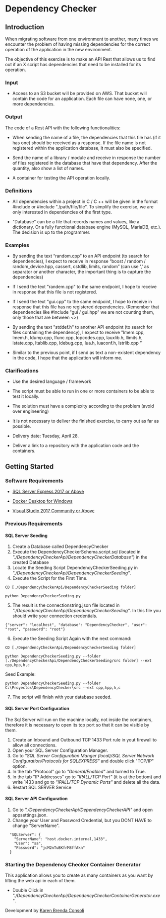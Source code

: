 # Dependency Checker #

## Introduction ##

When migrating software from one environment to another, many times we encounter the problem of having missing dependencies for the correct operation of the application in the new environment.

The objective of this exercise is to make an API Rest that allows us to find out if an X script has dependencies that need to be installed for its operation.

### Input ###

* Access to an S3 bucket will be provided on AWS. That bucket will contain the code for an application. Each file can have none, one, or more dependencies.

### Output ###

The code of a Rest API with the following functionalities:

* When sending the name of a file, the dependencies that this file has (if it has one) should be received as a response. If the file name is not registered within the application database, it must also be specified.

* Send the name of a library / module and receive in response the number of files registered in the database that have that dependency. After the quantity, also show a list of names.

* A container for testing the API operation locally.

### Definitions ###

* All dependencies within a project in C / C ++ will be given in the format #include <name> or #include "./path/file/file". To simplify the exercise, we are only interested in dependencies of the first type.

* "Database" can be a file that records names and values, like a dictionary. Or a fully functional database engine (MySQL, MariaDB, etc.). The decision is up to the programmer.

### Examples ###

* By sending the text “random.cpp” to an API endpoint (to search for dependencies), I expect to receive in response “boost / random / random_device.hpp, cassert, cstdlib, limits, random” (can use ',' as separator or another character, the important thing is to capture the dependencies)

* If I send the text "randem.cpp" to the same endpoint, I hope to receive in response that this file is not registered.

* If I send the text "gui.cpp" to the same endpoint, I hope to receive in response that this file has no registered dependencies. (Remember that dependencies like #include "gui / gui.hpp" we are not counting them, only those that are between <>)

* By sending the text "stddef.h" to another API endpoint (to search for files containing the dependency), I expect to receive "lmem.cpp, lmem.h, ldump.cpp, lfunc.cpp, lopcodes.cpp, lauxlib.h, llimits.h, lstate.cpp, ltablib.cpp, ldebug.cpp, lua.h, luaconf.h, lstrlib.cpp ”

* Similar to the previous point, if I send as text a non-existent dependency in the code, I hope that the application will inform me.

### Clarifications ###

* Use the desired language / framework

* The script must be able to run in one or more containers to be able to test it locally.

* The solution must have a complexity according to the problem (avoid over engineering)

* It is not necessary to deliver the finished exercise, to carry out as far as possible.

* Delivery date: Tuesday, April 28.

* Deliver a link to a repository with the application code and the containers.

## Getting Started ##

### Software Requirements ###

* [SQL Server Express 2017 or Above](https://www.microsoft.com/es-es/download/details.aspx?id=55994)

* [Docker Desktop for Windows](https://hub.docker.com/editions/community/docker-ce-desktop-windows)

* [Visual Studio 2017 Community or Above](https://visualstudio.microsoft.com/es/thank-you-downloading-visual-studio/?sku=Community&rel=16)

### Previous Requirements ###

#### SQL Server Seeding ####

1. Create a Database called DependencyChecker
2. Execute the DependencyCheckerSchema.script.sql (located in *"./DependencyCheckerApi/DependencyCheckerDatabase"*) in the created Database
3. Locate the Seeding Script DependencyCheckerSeeding.py in *"./DependencyCheckerApi/DependencyCheckerSeeding"*. 
4. Execute the Script for the First Time. 

```
CD [./DependencyCheckerApi/DependencyCheckerSeeding folder]

python DependencyCheckerSeeding.py
``` 

5. The result is the connectionstring.json file located in *"./DependencyCheckerApi/DependencyCheckerSeeding"*. In this file you should write your connection credentials.

``` 
{"server": "localhost", "database": "DependencyChecker", "user": "root", "password": "root"}

``` 
6. Execute the Seeding Script Again with the next command:

```
CD [./DependencyCheckerApi/DependencyCheckerSeeding folder]

python DependencyCheckerSeeding.py --folder [./DependencyCheckerApi/DependencyCheckerSeeding/src folder] --ext cpp,hpp,h,c
``` 
Seed Example:

```
python DependencyCheckerSeeding.py --folder C:\Proyectos\DependencyChecker\src --ext cpp,hpp,h,c
``` 
7. The script will finish with your database seeded.

#### SQL Server Port Configuration ####

The Sql Server will run on the machine locally, not inside the containers, therefore it is necessary to open its tcp port so that it can be visible by them.

1. Create an Inbound and Outbound TCP 1433 Port rule in yout firewall to allow all connections.
2. Open your SQL Server Configuration Manager.
3. Go to *"SQL Server Configuration Manger (local)/SQL Server Network Configuration/Protocols for SQLEXPRESS"* and double click "TCP/IP" option.
4. In the tab "Protocol" go to *"General/Enabled"* and turned to True.
5. In the tab "IP Addresses" go to *"IPALL/TCP Port"* (it is at the bottom) and write 1433 and go to *"IPALL/TCP Dynamic Ports"* and delete all the data.
6. Restart SQL SERVER Service

#### SQL Server API Configuration ####

1. Go to *"./DependencyCheckerApi/DependencyCheckerAPI"* and open appsettings.json. 
2. Change your User and Password Credential, but you DONT HAVE to change "ServerName".
```
  "SQLServer": {
    "ServerName": "host.docker.internal,1433",
    "User": "sa",
    "Password": "jcM2nTuBKfrM8ffAkn"
  }
  ```

### Starting the Dependency Checker Container Generator ###

This application allows you to create as many containers as you want by lifting the web api in each of them.

* Double Click in *"./DependencyCheckerApi/DependencyCheckerContainerGenerator.exe"*. 




Development by [Karen Brenda Consoli](http://www.kbcon.com.ar)